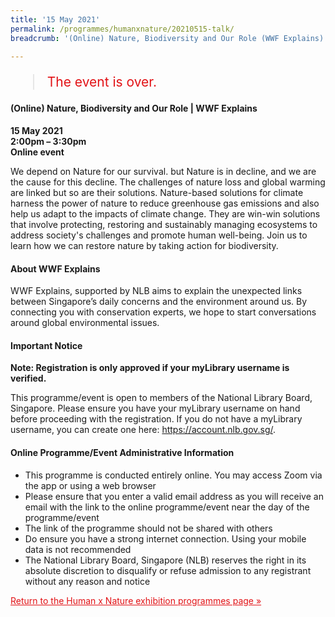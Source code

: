 ```yaml
---
title: '15 May 2021'
permalink: /programmes/humanxnature/20210515-talk/
breadcrumb: '(Online) Nature, Biodiversity and Our Role (WWF Explains)'

---
```



<blockquote style="color: #E21216; font-size: 150%;">The event is over.</blockquote>

#### (Online) Nature, Biodiversity and Our Role | WWF Explains

__15 May 2021__<br>
__2:00pm – 3:30pm__<br>
__Online event__

We depend on Nature for our survival. but Nature is in decline, and we are the cause for this decline. The challenges of nature loss and global warming are linked but so are their solutions. Nature-based solutions for climate harness the power of nature to reduce greenhouse gas emissions and also help us adapt to the impacts of climate change. They are win-win solutions that involve protecting, restoring and sustainably managing ecosystems to address society's challenges and promote human well-being. Join us to learn how we can restore nature by taking action for biodiversity. 

#### About WWF Explains

WWF Explains, supported by NLB aims to explain the unexpected links between Singapore’s daily concerns and the environment around us. By connecting you with conservation experts, we hope to start conversations around global environmental issues. 

#### Important Notice

__Note: Registration is only approved if your myLibrary username is verified.__

This programme/event is open to members of the National Library Board, Singapore. Please ensure you have your myLibrary username on hand before proceeding with the registration. If you do not have a myLibrary username, you can create one here: https://account.nlb.gov.sg/.

#### Online Programme/Event Administrative Information

- This programme is conducted entirely online. You may access Zoom via the app or using a web browser
- Please ensure that you enter a valid email address as you will receive an email with the link to the online programme/event near the day of the programme/event
- The link of the programme should not be shared with others
- Do ensure you have a strong internet connection. Using your mobile data is not recommended
- The National Library Board, Singapore (NLB) reserves the right in its absolute discretion to disqualify or refuse admission to any registrant without any reason and notice

<a href="/exhibitions/past-exhibitions/humanxnature/programmes/" style="color:#E21216;">Return to the Human x Nature exhibition programmes page &#187;</a>
